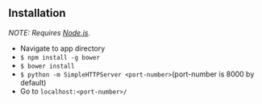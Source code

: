 ## Installation

*NOTE: Requires [Node.js](http://nodejs.org/).*
* Navigate to app directory
* `$ npm install -g bower`
* `$ bower install`
* `$ python -m SimpleHTTPServer <port-number>`(port-number is 8000 by default)
* Go to  `localhost:<port-number>/` 
